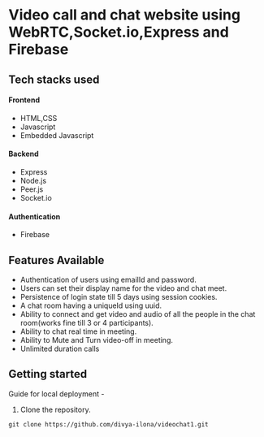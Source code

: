 # Video call and chat website using WebRTC,Socket.io,Express and Firebase

##  Tech stacks used

#### Frontend

- HTML,CSS
- Javascript
- Embedded Javascript

#### Backend

- Express
- Node.js
- Peer.js
- Socket.io

#### Authentication

- Firebase

## Features Available
- Authentication of users using emailId and password.
- Users can set their display name for the video and chat meet.
- Persistence of login state till 5 days using session cookies.
- A chat room having a uniqueId using uuid.
- Ability to connect and get video and audio of all the people in the chat room(works fine till 3 or 4 participants).
- Ability to chat real time in meeting.
- Ability to Mute and Turn video-off in meeting.
- Unlimited duration calls

## Getting started
Guide for local deployment -
1. Clone the repository.
```
git clone https://github.com/divya-ilona/videochat1.git
```

  
